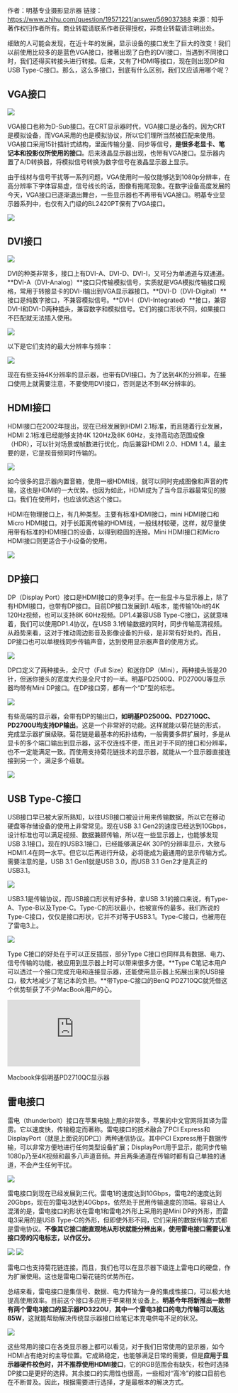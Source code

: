 作者：明基专业摄影显示器
链接：https://www.zhihu.com/question/19571221/answer/569037388
来源：知乎
著作权归作者所有。商业转载请联系作者获得授权，非商业转载请注明出处。



细致的人可能会发现，在近十年的发展，显示设备的接口发生了巨大的改变！我们以前使用比较多的是蓝色VGA接口，接著出现了白色的DVI接口，当遇到不同接口时，我们还得买转接头进行转接。后来，又有了HDMI等接口，现在则出现DP和USB Type-C接口。那么，这么多接口，到底有什么区别，我们又应该用哪个呢？

## VGA接口

<img src="https://pic2.zhimg.com/50/v2-9260a9e7bb2d44713e0976a8ac2ee667_hd.jpg?source=1940ef5c"/>

VGA接口也称为D-Sub接口。在CRT显示器时代，VGA接口是必备的。因为CRT是模拟设备，而VGA采用的也是模拟协议，所以它们理所当然被匹配来使用。VGA接口采用15针插针式结构，里面传输分量、同步等信号，**是很多老显卡、笔记本和投影仪所使用的接口**。后来液晶显示器出现，也带有VGA接口。显示器内置了A/D转换器，将模拟信号转换为数字信号在液晶显示器上显示。

由于线材与信号干扰等一系列问题，VGA使用时一般仅能够达到1080p分辨率，在高分辨率下字体容易虚，信号线长的话，图像有拖尾现象。在数字设备高度发展的今天，VGA接口已逐渐退出舞台，一些显示器也不再带有VGA接口。明基专业显示器系列中，也仅有入门级的BL2420PT保有了VGA接口。

<img src="https://pic2.zhimg.com/50/v2-762220da3b6d54f9d15a4e4f8f08e3e8_hd.jpg?source=1940ef5c"/>

## **DVI接口**

<img src="https://pic2.zhimg.com/50/v2-5dd3c4951a6a5c178e773deb1ba6b422_hd.jpg?source=1940ef5c"/>

DVI的种类非常多，接口上有DVI-A、DVI-D、DVI-I，又可分为单通道与双通道。**DVI-A（DVI-Analog）**接口只传输模拟信号，实质就是VGA模拟传输接口规格，常用于转接显卡的DVI-I输出到VGA显示器接口。**DVI-D（DVI-Digital）**接口是纯数字接口，不兼容模拟信号。**DVI-I（DVI-Integrated）**接口，兼容DVI-I和DVI-D两种插头，兼容数字和模拟信号。它们的接口形状不同，如果接口不匹配就无法插入使用。

<img src="https://pic4.zhimg.com/50/v2-5df07bc9fa5f01f5fcff39733c980464_hd.jpg?source=1940ef5c"/>

以下是它们支持的最大分辨率与频率：

<img src="https://pic2.zhimg.com/50/v2-85b1a953f16fc85ab933d9c24a870bc9_hd.jpg?source=1940ef5c"/>

现在有些支持4K分辨率的显示器，也带有DVI接口。为了达到4K的分辨率，在接口使用上就需要注意，不要使用DVI接口，否则是达不到4K分辨率的。      

## **HDMI接口**

HDMI接口在2002年提出，现在已经发展到HDMI 2.1标准，而且随着行业发展，HDMI 2.1标准已经能够支持4K 120Hz及8K 60Hz，支持高动态范围成像（HDR），可以针对场景或帧数进行优化，向后兼容HDMI 2.0、HDMI 1.4。最主要的是，它是视音频同时传输的。

<img src="https://pic4.zhimg.com/50/v2-50888e26e96dafd6b0b5df25451923b9_hd.jpg?source=1940ef5c"/>

如今很多的显示器内置音箱，使用一根HDMI线，就可以同时完成图像和声音的传输，这也是HDMI的一大优势。也因为如此，HDMI成为了当今显示器最常见的接口。我们在使用时，也应该优选这个接口。

HDMI在物理接口上，有几种类型。主要有标准HDMI接口，mini HDMI接口和Micro HDMI接口。对于长距离传输的HDMI线，一般线材较硬，这样，就尽量使用带有标准的HDMI接口的设备，以得到稳固的连接。Mini HDMI接口和Micro HDMI接口则更适合于小设备的使用。

<img src="https://pic4.zhimg.com/50/v2-e5be5a8d6d8dd9b0a17c5d61f209da59_hd.jpg?source=1940ef5c"/>

## **DP接口**

DP（Display Port）接口是HDMI接口的竞争对手。在一些显卡与显示器上，除了有HDMI接口，也带有DP接口。目前DP接口发展到1.4版本，能传输10bit的4K 120Hz视频，也可以支持8K 60Hz视频。DP1.4兼容USB Type-C接口，这就意味着，我们可以使用DP1.4协议，在USB 3.1传输数据的同时，同步传输高清视频。从趋势来看，这对于推动周边影音及影像设备的升级，是非常有好处的。而且，DP接口也可以单根线同步传输声音，达到使用显示器声音的使用方式。

<img src="https://pic4.zhimg.com/50/v2-3c1c4109ffc3f017bfdea221a49b77ca_hd.jpg?source=1940ef5c"/>

DP口定义了两种接头，全尺寸（Full Size）和迷你DP（Mini），两种接头皆是20针，但迷你接头的宽度大约是全尺寸的一半。明基PD2500Q、PD2700U等显示器均带有Mini DP接口。在DP接口旁，都有一个“D”型的标志。

<img src="https://pic2.zhimg.com/50/v2-8cf9daf6410d28830745cbbd2cf1d229_hd.jpg?source=1940ef5c"/>

有些高端的显示器，会带有DP的输出口，**如明基PD2500Q、PD2710QC、PD2700U均支持DP输出**。这是一个非常好的功能。这样就能以菊花链的形式，完成显示器扩展级联。菊花链是最基本的拓扑结构，一般需要多屏扩展时，多是从显卡的多个端口输出到显示器，这不仅连线不便，而且对于不同的接口和分辨率，也不一定能满足一致。而使用支持菊花链技术的显示器，就能从一个显示器直接连接到另一个，满足多个级联。

<img src="https://pic2.zhimg.com/50/v2-3527585f10c2696db83ca125449cb87e_hd.jpg?source=1940ef5c"/>

## **USB Type-C接口**

USB接口早已被大家所熟知，以往USB接口被设计用来传输数据，所以它在移动硬盘等存储设备的使用上非常常见。现在USB 3.1 Gen2的速度已经达到10Gbps，设计标准也可以满足视频、数据兼顾传输，所以在一些显示器上，也能够发现USB 3.1接口。现在的USB3.1接口，已经能够满足4K 30P的分辨率显示，大致与HDMI1.4在同一水平。但它以后再进行升级，必将能成为最通用的显示传输方式。需要注意的是，USB 3.1 Gen1就是USB 3.0，而USB 3.1 Gen2才是真正的USB3.1。

<img src="https://pic4.zhimg.com/50/v2-5bee0f4456a446161775a948e632441d_hd.jpg?source=1940ef5c"/>

USB3.1是传输协议，而USB接口形状有好多种，拿USB 3.1的接口来说，有Type-A、Type-B以及Type-C。Type-C的形状最小，也被宣传的最多。我们所说的Type-C接口，仅仅是接口形状，它并不对等于USB3.1。Type-C接口，也被用在了雷电3上。

<img src="https://pic4.zhimg.com/50/v2-d4cc087c292ea028c2068b6c989c5895_hd.jpg?source=1940ef5c"/>

Type C接口的好处在于可以正反插拔，部分Type C接口也同样具有数据、电力、信号传输的功能，被应用到显示器上时可以带来很多方便。**Type C笔记本用户可以透过一个接口完成充电和连接显示器，还能使用显示器上拓展出来的USB接口，极大地减少了笔记本的负担。**带Type-C接口的BenQ PD2710QC就凭借这个优势斩获了不少MacBook用户的心。

<iframe frameborder="0" allowfullscreen="" src="https://www.zhihu.com/video/1065923598941790208?autoplay=false&amp;useMSE=" __idm_id__="233541633"></iframe>

Macbook伴侣明基PD2710QC显示器

## 雷电接口

雷电（thunderbolt）接口在苹果电脑上用的非常多，苹果的中文官网将其译为雷雳。它以速度快，传输稳定而著称。雷电接口的技术融合了PCI Express和DisplayPort（就是上面说的DP口）两种通信协议。其中PCI Express用于数据传输，可以非常方便地进行任何类型设备扩展；DisplayPort用于显示，能同步传输1080p乃至4K视频和最多八声道音频。并且两条通道在传输时都有自己单独的通道，不会产生任何干扰。

<img src="https://pic4.zhimg.com/50/v2-767ecf81345b9ce6bff94650a2f3afbc_hd.jpg?source=1940ef5c"/>

雷电接口到现在已经发展到三代。雷电1的速度达到10Gbps，雷电2的速度达到20Gbps，现在的雷电3达到40Gbps，依然处于民用传输速度的顶端。容易让人混淆的是，雷电接口的形状在雷电1和雷电2外形上采用的是Mini DP的外形，而雷电3采用的是USB Type-C的外形，但即使外形不同，它们采用的数据传输方式都是雷电协议。**不像其它接口能直观地从形状就能分辨出来，使用雷电接口需要认准接口旁的闪电标志，以作区分。**

<img src="https://pic2.zhimg.com/50/v2-09e2e1fb8f1634e3220903ad4ffe76a0_hd.jpg?source=1940ef5c"/>

<img src="https://pic1.zhimg.com/50/v2-153dd1412ae9a645aaf5b5d7045fa31b_hd.jpg?source=1940ef5c"/>

雷电口也支持菊花链连接。而且，我们也可以在显示器下级连上雷电口的硬盘，作为扩展使用。这也是雷电口菊花链的优势所在。

总结来看，雷电接口是集信号、数据、电力传输为一身的集成性接口，可以极大地提高使用效率。目前这个接口多应用于苹果相关设备上。**明基今年将新推出一款带有两个雷电3接口的显示器PD3220U**，**其中一个雷电3接口的电力传输可以高达85W**，这就能帮助解决传统显示器接口给笔记本充电供电不足的状况。

<img src="https://pic3.zhimg.com/50/v2-a6d69df5548c4134c307ec1f7aa277da_hd.jpg?source=1940ef5c"/>

这些常用的接口在各类显示器上都可以看见，对于我们日常使用的显示器，如今HDMI占有绝对的主导位置。它成熟稳定，也能够满足日常的需要，但是**应用于显示器硬件校色时，并不推荐使用HDMI接口**，它的RGB范围会有缺失，校色时选择DP接口是更好的选择。其余接口的实用性也很高，一些相对“高冷”的接口目前也在不断普及。因此，根据需要进行选择，才是最根本的解决方式。

